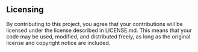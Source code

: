 ## Licensing

By contributing to this project, you agree that your contributions will be
licensed under the license described in LICENSE.md. This means that your code
may be used, modified, and distributed freely, as long as the original license
and copyright notice are included.
